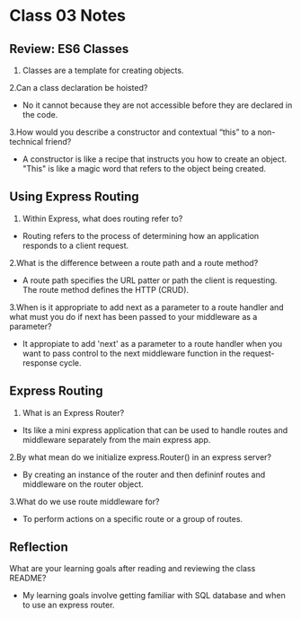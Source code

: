 # Class 03 Notes

## Review: ES6 Classes

1. Classes are a template for creating objects.

2.Can a class declaration be hoisted?

- No it cannot because they are not accessible before they are declared in the code.

3.How would you describe a constructor and contextual “this” to a non-technical friend?

- A constructor is like a recipe that instructs you how to create an object. "This" is like a magic word that refers to the object being created.

## Using Express Routing

1. Within Express, what does routing refer to?

- Routing refers to the process of determining how an application responds to a client request.

2.What is the difference between a route path and a route method?

- A route path specifies the URL patter or path the client is requesting. The route method defines the HTTP (CRUD).

3.When is it appropriate to add next as a parameter to a route handler and what must you do if next has been passed to your middleware as a parameter?

- It appropiate to add 'next' as a parameter to a route handler when you want to pass control to the next middleware function in the request-response cycle.

## Express Routing

1. What is an Express Router?

- Its like a mini express application that can be used to handle routes and middleware separately from the main express app.

2.By what mean do we initialize express.Router() in an express server?

- By creating an instance of the router and then defininf routes and middleware on the router object.

3.What do we use route middleware for?

- To perform actions on a specific route or a group of routes.

## Reflection

What are your learning goals after reading and reviewing the class README?

- My learning goals involve getting familiar with SQL database and when to use an express router.
